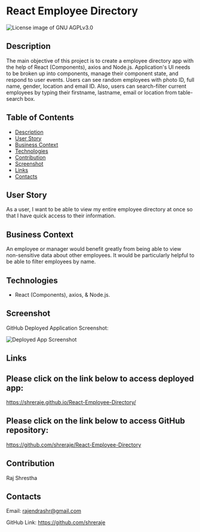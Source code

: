 # React Employee Directory

<img src="https://img.shields.io/badge/License-GNU AGPLv3.0-blue.svg" alt="License image of GNU AGPLv3.0" />
  
## Description
The main objective of this project is to create a employee directory app with the help of React (Components), axios and Node.js. Application's UI needs to be broken up into components, manage their component state, and respond to user events. Users can see random employees with photo ID, full name, gender, location and email ID. Also, users can search-filter current employees by typing their firstname, lastname, email or location from table-search box.

## Table of Contents
* [Description](#description)
* [User Story](#user-story)
* [Business Context](#business-context)
* [Technologies](#technologies)
* [Contribution](#contribution)
* [Screenshot](#screenshot)
* [Links](#links)
* [Contacts](#contacts)

## User Story
 As a user, I want to be able to view my entire employee directory at once so that I have quick access to their information.

## Business Context
An employee or manager would benefit greatly from being able to view non-sensitive data about other employees. It would be particularly helpful to be able to filter employees by name.

## Technologies
- React (Components), axios, & Node.js.

## Screenshot
GitHub Deployed Application Screenshot:

![Deployed App Screenshot](https://user-images.githubusercontent.com/61192734/102684057-3840df80-418a-11eb-891d-c63b9faae5e5.png)

## Links

## Please click on the link below to access deployed app: 
https://shreraje.github.io/React-Employee-Directory/

## Please click on the link below to access GitHub repository: 
https://github.com/shreraje/React-Employee-Directory

## Contribution
Raj Shrestha

## Contacts

Email:
rajendrashr@gmail.com

GitHub Link:
https://github.com/shreraje
